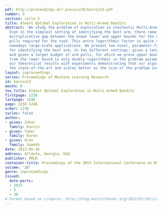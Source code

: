 ```yaml
---
pdf: http://proceedings.mlr.press/v28/karnin13.pdf
number: 3
section: cycle-3
title: Almost Optimal Exploration in Multi-Armed Bandits
abstract: 'We study the problem of exploration in stochastic Multi-Armed Bandits.
  Even in the simplest setting of identifying the best arm, there remains a logarithmic
  multiplicative gap between the known lower and upper bounds for the number of arm
  pulls required for the task. This extra logarithmic factor is quite meaningful in
  nowadays large-scale applications. We present two novel, parameter-free algorithms
  for identifying the best arm, in two different settings: given a target confidence
  and given a target budget of arm pulls, for which we prove upper bounds whose gap
  from the lower bound is only doubly-logarithmic in the problem parameters. We corroborate
  our theoretical results with experiments demonstrating that our algorithm outperforms
  the state-of-the-art and scales better as the size of the problem increases.  '
layout: inproceedings
series: Proceedings of Machine Learning Research
id: karnin13
month: 0
tex_title: Almost Optimal Exploration in Multi-Armed Bandits
firstpage: 1238
lastpage: 1246
page: 1238-1246
order: 1238
cycles: false
author:
- given: Zohar
  family: Karnin
- given: Tomer
  family: Koren
- given: Oren
  family: Somekh
date: 2013-05-26
address: Atlanta, Georgia, USA
publisher: PMLR
container-title: Proceedings of the 30th International Conference on Machine Learning
volume: '28'
genre: inproceedings
issued:
  date-parts:
  - 2013
  - 5
  - 26
# Format based on citeproc: http://blog.martinfenner.org/2013/07/30/citeproc-yaml-for-bibliographies/
---
```


